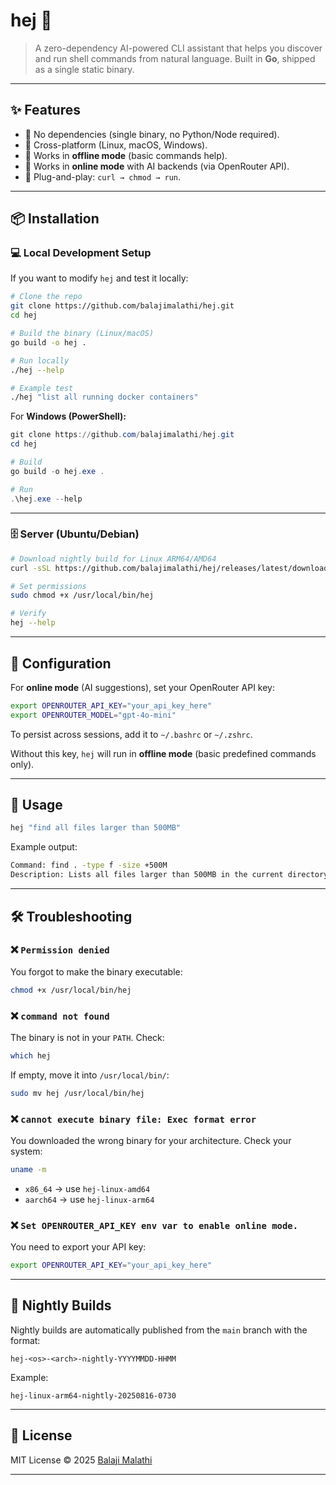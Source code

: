 # hej 🐚

> A zero-dependency AI-powered CLI assistant that helps you discover and run shell commands from natural language.
> Built in **Go**, shipped as a single static binary.

---

## ✨ Features

* 🔹 No dependencies (single binary, no Python/Node required).
* 🔹 Cross-platform (Linux, macOS, Windows).
* 🔹 Works in **offline mode** (basic commands help).
* 🔹 Works in **online mode** with AI backends (via OpenRouter API).
* 🔹 Plug-and-play: `curl → chmod → run`.

---

## 📦 Installation

### 💻 Local Development Setup

If you want to modify `hej` and test it locally:

```bash
# Clone the repo
git clone https://github.com/balajimalathi/hej.git
cd hej

# Build the binary (Linux/macOS)
go build -o hej .

# Run locally
./hej --help

# Example test
./hej "list all running docker containers"
```

For **Windows (PowerShell):**

```powershell
git clone https://github.com/balajimalathi/hej.git
cd hej

# Build
go build -o hej.exe .

# Run
.\hej.exe --help
```

---

### 🗄️ Server (Ubuntu/Debian)

```bash
# Download nightly build for Linux ARM64/AMD64
curl -sSL https://github.com/balajimalathi/hej/releases/latest/download/hej-linux-arm64 -o /usr/local/bin/hej

# Set permissions
sudo chmod +x /usr/local/bin/hej

# Verify
hej --help
```

---

## 🔑 Configuration

For **online mode** (AI suggestions), set your OpenRouter API key:

```bash
export OPENROUTER_API_KEY="your_api_key_here"
export OPENROUTER_MODEL="gpt-4o-mini"
```

To persist across sessions, add it to `~/.bashrc` or `~/.zshrc`.

Without this key, `hej` will run in **offline mode** (basic predefined commands only).

---

## 🚀 Usage

```bash
hej "find all files larger than 500MB"
```

Example output:

```bash
Command: find . -type f -size +500M
Description: Lists all files larger than 500MB in the current directory.
```

---

## 🛠 Troubleshooting

### ❌ `Permission denied`

You forgot to make the binary executable:

```bash
chmod +x /usr/local/bin/hej
```

### ❌ `command not found`

The binary is not in your `PATH`.
Check:

```bash
which hej
```

If empty, move it into `/usr/local/bin/`:

```bash
sudo mv hej /usr/local/bin/hej
```

### ❌ `cannot execute binary file: Exec format error`

You downloaded the wrong binary for your architecture.
Check your system:

```bash
uname -m
```

* `x86_64` → use `hej-linux-amd64`
* `aarch64` → use `hej-linux-arm64`

### ❌ `Set OPENROUTER_API_KEY env var to enable online mode.`

You need to export your API key:

```bash
export OPENROUTER_API_KEY="your_api_key_here"
```

---

## 📅 Nightly Builds

Nightly builds are automatically published from the `main` branch with the format:

```
hej-<os>-<arch>-nightly-YYYYMMDD-HHMM
```

Example:

```
hej-linux-arm64-nightly-20250816-0730
```

---

## 📜 License

MIT License © 2025 [Balaji Malathi](https://github.com/balajimalathi)

---